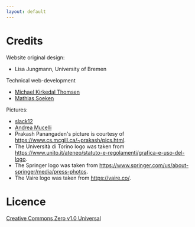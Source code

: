 ```yaml
---
layout: default
---
```


# Credits

Website original design:

- Lisa Jungmann, University of Bremen

Technical web-development

- [Michael Kirkedal Thomsen](https://researchprofiles.ku.dk/en/persons/michael-kirkedal-thomsen)
- [Mathias Soeken](http://msoeken.github.io)

Pictures:

- [slack12](https://www.flickr.com/photos/slack12/1463931003/)
- [Andrea Mucelli](https://www.flickr.com/photos/bluestardrop/12995816265)
- Prakash Panangaden's picture is courtesy of <https://www.cs.mcgill.ca/~prakash/pics.html>.
- The Università di Torino logo was taken from <https://www.unito.it/ateneo/statuto-e-regolamenti/grafica-e-uso-del-logo>.
- The Springer logo was taken from <https://www.springer.com/us/about-springer/media/press-photos>.
- The Vaire logo was taken from <https://vaire.co/>.

# Licence

[Creative Commons Zero v1.0 Universal](https://github.com/reversible-computation/reversible-computation.github.io?tab=CC0-1.0-1-ov-file)
